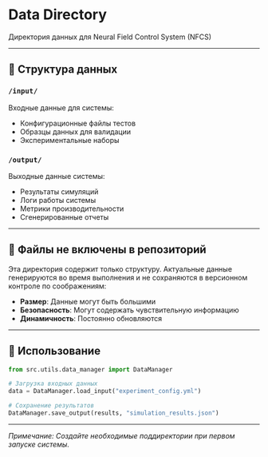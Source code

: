 # Data Directory

Директория данных для Neural Field Control System (NFCS)

---

## 📁 Структура данных

### `/input/`
Входные данные для системы:
- Конфигурационные файлы тестов
- Образцы данных для валидации
- Экспериментальные наборы

### `/output/`
Выходные данные системы:
- Результаты симуляций
- Логи работы системы
- Метрики производительности
- Сгенерированные отчеты

---

## 🚫 Файлы не включены в репозиторий

Эта директория содержит только структуру. Актуальные данные генерируются во время выполнения и не сохраняются в версионном контроле по соображениям:

- **Размер**: Данные могут быть большими
- **Безопасность**: Могут содержать чувствительную информацию
- **Динамичность**: Постоянно обновляются

---

## 🔧 Использование

```python
from src.utils.data_manager import DataManager

# Загрузка входных данных
data = DataManager.load_input("experiment_config.yml")

# Сохранение результатов
DataManager.save_output(results, "simulation_results.json")
```

---

*Примечание: Создайте необходимые поддиректории при первом запуске системы.*